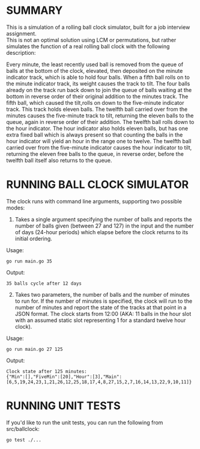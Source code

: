 SUMMARY
=======

This is a simulation of a rolling ball clock simulator, built for a job interview assignment.  
This is not an optimal solution using LCM or permutations, but rather simulates the function of a real rolling ball clock with the following description: 

Every minute, the least recently used ball is removed from the queue of balls at the bottom of the clock, elevated, then deposited on the minute indicator track, which is able to hold four balls. When a fifth ball rolls on to the minute indicator track, its weight causes the track to tilt. The four balls already on the track run back down to join the queue of balls waiting at the bottom in reverse order of their original addition to the minutes track. The fifth ball, which caused the tilt,rolls on down to the five-minute indicator track. This track holds eleven balls. The twelfth ball carried over from the minutes causes the five-minute track to tilt, returning the eleven balls to the queue, again in reverse order of their addition. The twelfth ball rolls down to the hour indicator. The hour indicator also holds eleven balls, but has one extra fixed ball which is always present so that counting the balls in the hour indicator will yield an hour in the range one to twelve. The twelfth ball carried over from the five-minute indicator causes the hour indicator to tilt, returning the eleven free balls to the queue, in reverse order, before the twelfth ball itself also returns to the queue.

RUNNING BALL CLOCK SIMULATOR
=================

The clock runs with command line arguments, supporting two possible modes: 

1. Takes a single argument specifying the number of balls and reports the number of balls given (between  27 and  127) in the input and the number of days (24-hour periods) which elapse before the clock returns to its initial ordering.

Usage:

    go run main.go 35

Output:

    35 balls cycle after 12 days

2. Takes two parameters, the number of balls and the number of minutes to run for.  If the number of minutes is specified, the clock will run to the number of minutes and report the state of the tracks at that point in a JSON format. The clock starts from 12:00 (AKA: 11 balls in the hour slot with an assumed  static slot  representing  1 for a standard twelve hour clock).

Usage:

    go run main.go 27 125

Output:

    Clock state after 125 minutes:
    {"Min":[],"FiveMin":[20],"Hour":[3],"Main":[6,5,19,24,23,1,21,26,12,25,18,17,4,8,27,15,2,7,16,14,13,22,9,10,11]}


RUNNING UNIT TESTS
=================

If you'd like to run the unit tests, you can run the following from
src/ballclock:

	go test ./...
